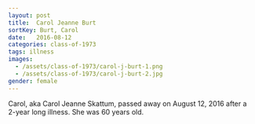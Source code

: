 ```yaml
---
layout: post
title:  Carol Jeanne Burt
sortKey: Burt, Carol
date:   2016-08-12
categories: class-of-1973
tags: illness
images:
  - /assets/class-of-1973/carol-j-burt-1.png
  - /assets/class-of-1973/carol-j-burt-2.jpg
gender: female
---
```

Carol, aka Carol Jeanne Skattum, passed away on August 12, 2016 after a 2-year long illness. She was 60 years old.

